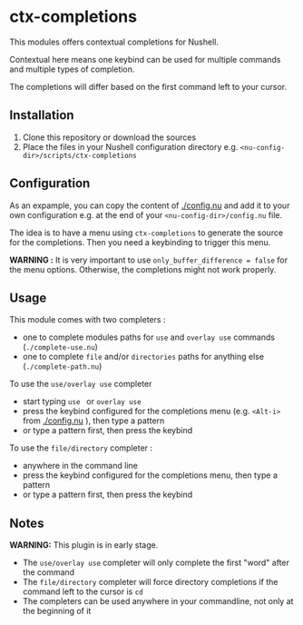 # ctx-completions

This modules offers contextual completions for Nushell.

Contextual here means one keybind can be used for multiple commands and multiple types of completion.

The completions will differ based on the first command left to your cursor.

## Installation

1. Clone this repository or download the sources
2. Place the files in your Nushell configuration directory e.g. `<nu-config-dir>/scripts/ctx-completions`

## Configuration

As an expample, you can copy the content of [./config.nu](./config.nu) and add it to your own configuration e.g. at the end of your `<nu-config-dir>/config.nu` file.

The idea is to have a menu using `ctx-completions` to generate the source for the completions.
Then you need a keybinding to trigger this menu.

**WARNING :** It is very important to use `only_buffer_difference = false` for the menu options.
Otherwise, the completions might not work properly.

## Usage

This module comes with two completers :

- one to complete modules paths for `use` and `overlay use` commands (`./complete-use.nu`)
- one to complete `file` and/or `directories` paths for anything else (`./complete-path.nu`)

To use the `use/overlay use` completer

- start typing `use ` or `overlay use `
- press the keybind configured for the completions menu (e.g. `<Alt-i>` from [./config.nu](./config.nu#L28) ), then type a pattern
- or type a pattern first, then press the keybind

To use the `file/directory` completer :

- anywhere in the command line
- press the keybind configured for the completions menu, then type a pattern
- or type a pattern first, then press the keybind

## Notes

**WARNING:** This plugin is in early stage.

- The `use/overlay use` completer will only complete the first "word" after the command
- The `file/directory` completer will force directory completions if the command left to the cursor is `cd`
- The completers can be used anywhere in your commandline, not only at the beginning of it
